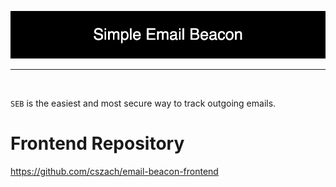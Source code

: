 
<p align="center"> <img src="Project Elements/Simple_Email_Beacon.png"/> </p>

<hr>
<br/>

```SEB``` is the easiest and most secure way to track outgoing emails.



 



# Frontend Repository
https://github.com/cszach/email-beacon-frontend
